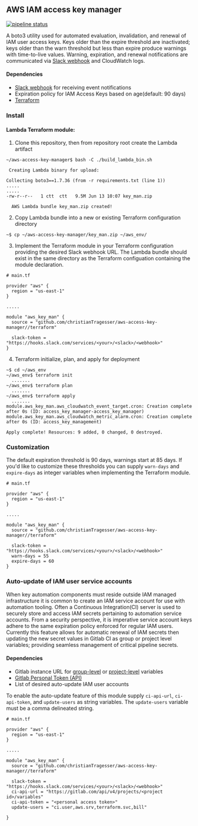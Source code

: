 ## AWS IAM access key manager
[![pipeline status](https://gitlab.com/christianTragesser/aws-access-key-manager/badges/master/pipeline.svg)](https://gitlab.com/christianTragesser/aws-access-key-manager/commits/master)

A boto3 utility used for automated evaluation, invalidation, and renewal of IAM user access keys.  Keys older than the expire threshold are inactivated; keys older than the warn threshold but less than expire produce warnings with time-to-live values.  Warning, expiration, and renewal notifications are communicated via [Slack webhook](https://api.slack.com/incoming-webhooks) and CloudWatch logs.

#### Dependencies
 * [Slack webhook](https://api.slack.com/incoming-webhooks) for receiving event notifications
 * Expiration policy for IAM Access Keys based on age(default: 90 days)
 * [Terraform](https://www.terraform.io/)

### Install
#### Lambda Terraform module:
1. Clone this repository, then from repository root create the Lambda artifact
```
~/aws-access-key-manager$ bash -C ./build_lambda_bin.sh

 Creating Lambda binary for upload:

Collecting boto3==1.7.36 (from -r requirements.txt (line 1))
.....
.....
-rw-r--r--   1 ctt  ctt   9.5M Jun 13 10:07 key_man.zip

  AWS Lambda bundle key_man.zip created!
```
2. Copy Lambda bundle into a new or existing Terraform configuration directory
```
~$ cp ~/aws-access-key-manager/key_man.zip ~/aws_env/
```
3. Implement the Terraform module in your Terraform configuration providing the desired Slack webhook URL. The Lambda bundle should exist in the same directory as the Terraform configuation containing the module declaration.
```
# main.tf

provider "aws" {
  region = "us-east-1"
}

.....

module "aws_key_man" {
  source = "github.com/christianTragesser/aws-access-key-manager//terraform"

  slack-token = "https://hooks.slack.com/services/<your>/<slack>/<webhook>"
}
```
4. Terraform initialize, plan, and apply for deployment
```
~$ cd ~/aws_env
~/aws_env$ terraform init
  .......
~/aws_env$ terraform plan
  .......
~/aws_env$ terraform apply
  .......
module.aws_key_man.aws_cloudwatch_event_target.cron: Creation complete after 0s (ID: access_key_manager-access_key_manager)
module.aws_key_man.aws_cloudwatch_metric_alarm.cron: Creation complete after 0s (ID: access_key_management)

Apply complete! Resources: 9 added, 0 changed, 0 destroyed.
```

### Customization
The default expiration threshold is 90 days, warnings start at 85 days.  If you'd like to customize these thresholds you can supply `warn-days` and `expire-days` as integer variables when implementing the Terraform module.
```
# main.tf

provider "aws" {
  region = "us-east-1"
}

.....

module "aws_key_man" {
  source = "github.com/christianTragesser/aws-access-key-manager//terraform"

  slack-token = "https://hooks.slack.com/services/<your>/<slack>/<webhook>"
  warn-days = 55
  expire-days = 60
}
```

### Auto-update of IAM user service accounts
When key automation components must reside outside IAM managed infrastructure it is common to create an IAM service account for use with automation tooling. Often a Continuous Integration(CI) server is used to securely store and access IAM secrets pertaining to automation service accounts.  From a security perspective, it is imperative service account keys adhere to the same expiration policy enforced for regular IAM users. Currently this feature allows for automatic renewal of IAM secrets then updating the new secret values in Gitlab CI as group or project level variables; providing seamless management of critical pipeline secrets.

#### Dependencies
 * Gitlab instance URL for [group-level](https://docs.gitlab.com/ee/api/group_level_variables.html#doc-nav) or [project-level](https://docs.gitlab.com/ee/api/project_level_variables.html) variables
 * [Gitlab Personal Token (API)](https://docs.gitlab.com/ee/user/profile/personal_access_tokens.html#doc-nav)
 * List of desired auto-update IAM user accounts

 To enable the auto-update feature of this module supply `ci-api-url`, `ci-api-token`, and `update-users` as string variables.  The `update-users` variable must be a comma delineated string.
```
# main.tf

provider "aws" {
  region = "us-east-1"
}

.....

module "aws_key_man" {
  source = "github.com/christianTragesser/aws-access-key-manager//terraform"

  slack-token = "https://hooks.slack.com/services/<your>/<slack>/<webhook>"
  ci-api-url = "https://gitlab.com/api/v4/projects/<project id>/variables"
  ci-api-token = "<personal access token>"
  update-users = "ci.user,aws.srv,terraform.svc,bill"
  
}
```
